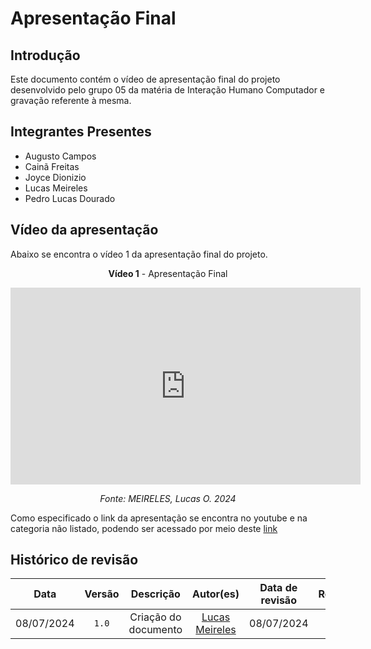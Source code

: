 # Apresentação Final

## Introdução
Este documento contém o vídeo de apresentação final do projeto desenvolvido pelo grupo 05 da matéria de Interação Humano Computador e gravação referente à mesma.

## Integrantes Presentes

- Augusto Campos
- Cainã Freitas
- Joyce Dionizio
- Lucas Meireles
- Pedro Lucas Dourado

## Vídeo da apresentação
Abaixo se encontra o vídeo 1 da apresentação final do projeto.

<center>

**Vídeo 1** - Apresentação Final

<iframe width="560" height="315" src="https://www.youtube.com/embed/gRNOe3474KE?si=OaCmlHftoyKHVeZA" title="YouTube video player" frameborder="0" allow="accelerometer; autoplay; clipboard-write; encrypted-media; gyroscope; picture-in-picture; web-share" referrerpolicy="strict-origin-when-cross-origin" allowfullscreen></iframe>

*Fonte: MEIRELES, Lucas O. 2024*

</center>

Como especificado o link da apresentação se encontra no youtube e na categoria não listado, podendo ser acessado por meio deste [link](https://www.youtube.com/watch?v=gRNOe3474KE)

## Histórico de revisão

|    Data    | Versão |      Descrição       |                  Autor(es)                   | Data de revisão |                 Revisor(es)                 |
| :--------: | :----: | :------------------: | :------------------------------------------: | :-------------: | :-----------------------------------------: |
| 08/07/2024 | `1.0`  | Criação do documento | [Lucas Meireles](https://github.com/Katuner) |   08/07/2024    | [Pedro Lucas](https://github.com/lucasdray) |